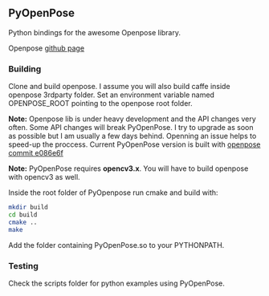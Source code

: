 ## PyOpenPose

Python bindings for the awesome Openpose library. 

Openpose [github page](https://github.com/CMU-Perceptual-Computing-Lab/openpose)


### Building

Clone and build openpose. I assume you will also build caffe inside openpose 3rdparty folder.
Set an environment variable named OPENPOSE_ROOT pointing to the openpose root folder.

__Note:__ Openpose lib is under heavy development and the API changes very often. 
Some API changes will break PyOpenPose. I try to upgrade as soon as possible but I am usually a few days behind. 
Openning an issue helps to speed-up the proccess. Current PyOpenPose version is built with [openpose commit e086e6f](https://github.com/CMU-Perceptual-Computing-Lab/openpose/commit/e086e6fc6a5f4650d5c3a100b8ced8363fd2d099)

__Note:__ PyOpenPose requires __opencv3.x__. You will have to build openpose with opencv3 as well.

Inside the root folder of PyOpenpose run cmake and build with:

```bash
mkdir build
cd build
cmake ..
make
```

Add the folder containing PyOpenPose.so to your PYTHONPATH.


### Testing

Check the scripts folder for python examples using PyOpenPose.
